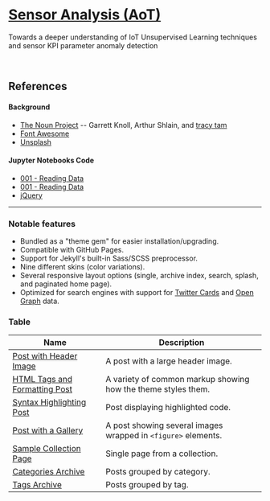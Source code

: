 # [Sensor Analysis (AoT)](https://mmistakes.github.io/minimal-mistakes/)

Towards a deeper understanding of IoT Unsupervised Learning techniques and sensor KPI parameter anomaly detection 


<br>

## References 

#### Background

- [The Noun Project](https://thenounproject.com) -- Garrett Knoll, Arthur Shlain, and [tracy tam](https://thenounproject.com/tracytam)
- [Font Awesome](http://fontawesome.io/)
- [Unsplash](https://unsplash.com/)


#### Jupyter Notebooks Code

- <span style="font-size:1em;">[001 - Reading Data](http://jekyllrb.com/)</span>
- [001 - Reading Data](http://jekyllrb.com/)
- [jQuery](http://jquery.com/)


---



###  Notable features

- Bundled as a "theme gem" for easier installation/upgrading.
- Compatible with GitHub Pages.
- Support for Jekyll's built-in Sass/SCSS preprocessor.
- Nine different skins (color variations).
- Several responsive layout options (single, archive index, search, splash, and paginated home page).
- Optimized for search engines with support for [Twitter Cards](https://dev.twitter.com/cards/overview) and [Open Graph](http://ogp.me/) data.





### Table

| Name                                        | Description                                           |
| ------------------------------------------- | ----------------------------------------------------- |
| [Post with Header Image][header-image-post] | A post with a large header image. |
| [HTML Tags and Formatting Post][html-tags-post] | A variety of common markup showing how the theme styles them. |
| [Syntax Highlighting Post][syntax-post] | Post displaying highlighted code. |
| [Post with a Gallery][gallery-post] | A post showing several images wrapped in `<figure>` elements. |
| [Sample Collection Page][sample-collection] | Single page from a collection. |
| [Categories Archive][categories-archive] | Posts grouped by category. |
| [Tags Archive][tags-archive] | Posts grouped by tag. |



[header-image-post]: https://mmistakes.github.io/minimal-mistakes/layout-header-image-text-readability/
[gallery-post]: https://mmistakes.github.io/minimal-mistakes/post%20formats/post-gallery/
[html-tags-post]: https://mmistakes.github.io/minimal-mistakes/markup/markup-html-tags-and-formatting/
[syntax-post]: https://mmistakes.github.io/minimal-mistakes/markup-syntax-highlighting/
[sample-collection]: https://mmistakes.github.io/minimal-mistakes/recipes/chocolate-chip-cookies/
[categories-archive]: https://mmistakes.github.io/minimal-mistakes/categories/
[tags-archive]: https://mmistakes.github.io/minimal-mistakes/tags/
[year-archive]: https://mmistakes.github.io/minimal-mistakes/year-archive/

